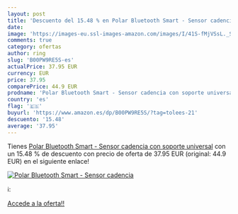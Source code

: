 ```yaml
---
layout: post
title: 'Descuento del 15.48 % en Polar Bluetooth Smart - Sensor cadencia '
date: 
image: 'https://images-eu.ssl-images-amazon.com/images/I/41S-fMjVSsL._SL200_.jpg'
comments: true
category: ofertas
author: ring
slug: 'B00PW9RE5S-es'
actualPrice: 37.95 EUR
currency: EUR
price: 37.95
comparePrice: 44.9 EUR
prodname: 'Polar Bluetooth Smart - Sensor cadencia con soporte universal'
country: 'es'
flag: '🇪🇸'
buyurl: 'https://www.amazon.es/dp/B00PW9RE5S/?tag=tolees-21'
descuento: '15.48'
average: '37.95'
---
```


Tienes [Polar Bluetooth Smart - Sensor cadencia con soporte universal](https://www.amazon.es/dp/B00PW9RE5S/?tag=tolees-21) con un 15.48 % de descuento con precio de oferta de 37.95 EUR (original: 44.9 EUR) en el siguiente enlace!

[![Polar Bluetooth Smart - Sensor cadencia ](https://images-eu.ssl-images-amazon.com/images/I/41S-fMjVSsL._SL200_.jpg)](https://www.amazon.es/dp/B00PW9RE5S/?tag=tolees-21)

ℹ️:


[Accede a la oferta!!](https://www.amazon.es/dp/B00PW9RE5S/?tag=tolees-21)
